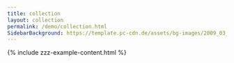 ```yaml
---
title: collection
layout: collection
permalink: /demo/collection.html
SidebarBackground: https://template.pc-cdn.de/assets/bg-images/2009_03_29Colocasia_esculenta467.jpg
---
```

{% include zzz-example-content.html %}

